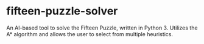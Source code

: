 # fifteen-puzzle-solver
An AI-based tool to solve the Fifteen Puzzle, written in Python 3. Utilizes the A* algorithm and allows the user to select from multiple heuristics.
